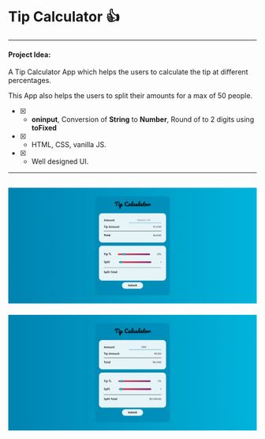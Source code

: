 # Tip Calculator :thumbsup:

---

#### Project Idea:

A Tip Calculator App which helps the users to calculate the tip at different percentages.

This App also helps the users to split their amounts for a max of 50 people.

- [x] - **oninput**, Conversion of **String** to **Number**, Round of to 2 digits using **toFixed**
- [x] - HTML, CSS, vanilla JS.
- [x] - Well designed UI.

---

## ![Preview](./preview1.png)

![Preview](./preview2.png)
